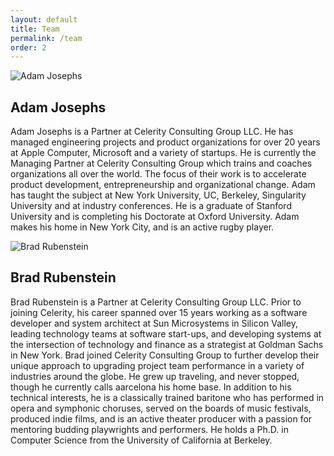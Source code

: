 ```yaml
---
layout: default
title: Team
permalink: /team
order: 2
---
```

<div class="twocol-w team">

<img alt="Adam Josephs" src="{{ 'images/bio-adam.png' | relative_url }}"/>
<div>
<h2>Adam Josephs</h2>
<p>
Adam Josephs is a Partner at Celerity Consulting Group LLC.  He has
managed engineering projects and product organizations for over 20
years at Apple Computer, Microsoft and a variety of startups.  He
is currently the Managing Partner at Celerity Consulting Group which
trains and coaches organizations all over the world.  The focus of
their work is to accelerate product development, entrepreneurship
and organizational change. Adam has taught the subject at New York
University, UC, Berkeley, Singularity University and at industry
conferences. He is a graduate of Stanford University and is completing
his Doctorate at Oxford University.  Adam makes his home in New
York City, and is an active rugby player.
</p>
</div>

<img alt="Brad Rubenstein" src="{{ 'images/bio-brad.png' | relative_url }}"/>
<div>
<h2>Brad Rubenstein</h2>
<p>
Brad Rubenstein is a Partner at Celerity Consulting Group LLC.
Prior to joining Celerity, his career spanned over 15 years working
as a software developer and system architect at Sun Microsystems
in Silicon Valley, leading technology teams at software start-ups,
and developing systems at the intersection of technology and finance
as a strategist at Goldman Sachs in New York.  Brad joined Celerity
Consulting Group to further develop their unique approach to upgrading
project team performance in a variety of industries around the
globe.  He grew up traveling, and never stopped, though he currently
calls aarcelona his home base. In addition to his technical
interests, he is a classically trained baritone who has performed
in opera and symphonic choruses, served on the boards of music
festivals, produced indie films, and is an active theater producer
with a passion for mentoring budding playwrights and performers.
He holds a Ph.D. in Computer Science from the University of California
at Berkeley.
</p>
</div>
</div>
